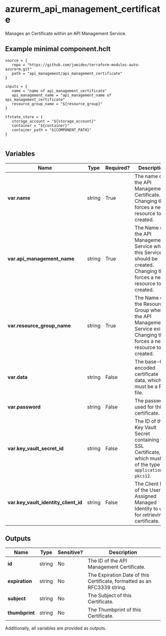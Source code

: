 # azurerm_api_management_certificate

Manages an Certificate within an API Management Service.

## Example minimal component.hclt

```hcl
source = {
   repo = "https://github.com/jumidev/terraform-modules-auto-azurerm.git" 
   path = "api_management/api_management_certificate" 
}

inputs = {
   name = "name of api_management_certificate" 
   api_management_name = "api_management_name of api_management_certificate" 
   resource_group_name = "${resource_group}" 
}

tfstate_store = {
   storage_account = "${storage_account}" 
   container = "${container}" 
   container_path = "${COMPONENT_PATH}" 
}


```

## Variables

| Name | Type | Required? |  Description |
| ---- | ---- | --------- |  ----------- |
| **var.name** | string | True | The name of the API Management Certificate. Changing this forces a new resource to be created. | 
| **var.api_management_name** | string | True | The Name of the API Management Service where this Service should be created. Changing this forces a new resource to be created. | 
| **var.resource_group_name** | string | True | The Name of the Resource Group where the API Management Service exists. Changing this forces a new resource to be created. | 
| **var.data** | string | False | The base-64 encoded certificate data, which must be a PFX file. | 
| **var.password** | string | False | The password used for this certificate. | 
| **var.key_vault_secret_id** | string | False | The ID of the Key Vault Secret containing the SSL Certificate, which must be of the type `application/x-pkcs12`. | 
| **var.key_vault_identity_client_id** | string | False | The Client ID of the User Assigned Managed Identity to use for retrieving certificate. | 



## Outputs

| Name | Type | Sensitive? | Description |
| ---- | ---- | --------- | --------- |
| **id** | string | No  | The ID of the API Management Certificate. | 
| **expiration** | string | No  | The Expiration Date of this Certificate, formatted as an RFC3339 string. | 
| **subject** | string | No  | The Subject of this Certificate. | 
| **thumbprint** | string | No  | The Thumbprint of this Certificate. | 

Additionally, all variables are provided as outputs.
